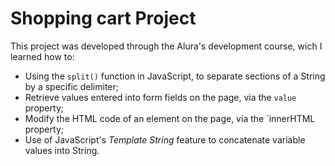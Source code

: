 # Shopping cart Project
This project was developed through the Alura's development course, wich I learned how to:

- Using the `split()` function in JavaScript, to separate sections of a String by a specific delimiter;
- Retrieve values ​​entered into form fields on the page, via the `value` property;
- Modify the HTML code of an element on the page, via the `innerHTML property;
- Use of JavaScript's *Template String* feature to concatenate variable values ​​into String.
